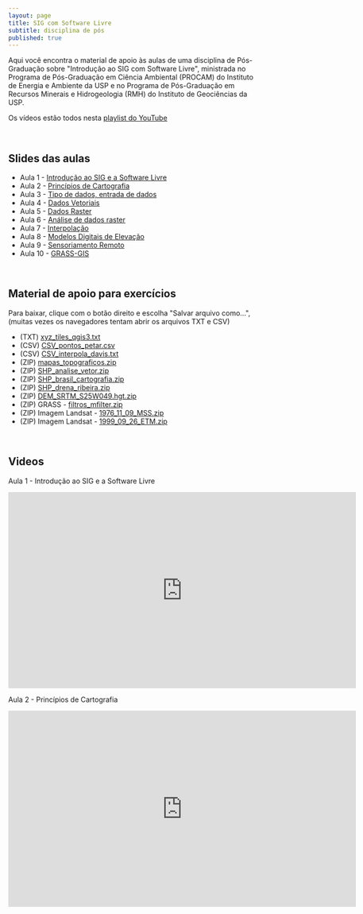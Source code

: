 ```yaml
---
layout: page
title: SIG com Software Livre
subtitle: disciplina de pós
published: true
---
```


Aqui você encontra o material de apoio às aulas de uma disciplina de Pós-Graduação sobre "Introdução ao SIG com Software Livre", ministrada no Programa de Pós-Graduação em Ciência Ambiental (PROCAM) do Instituto de Energia e Ambiente da USP e no Programa de Pós-Graduação em Recursos Minerais e Hidrogeologia (RMH) do Instituto de Geociências da USP.

Os vídeos estão todos nesta [playlist do YouTube](https://www.youtube.com/playlist?list=PL9GztlLGb7RpQbw2_W9MxVdBfDtPKSy-G) 

&nbsp;&nbsp;
## Slides das aulas

- Aula 1 - [Introdução ao SIG e a Software Livre](../../downloads/sigcomsl_dados/aula_01_intro_sig_2021.pdf)
- Aula 2 - [Princípios de Cartografia](../../downloads/sigcomsl_dados/aula_02_cartografia_2021.pdf)
- Aula 3 - [Tipo de dados, entrada de dados](../../downloads/sigcomsl_dados/aula_03_tipos_dados_2021.pdf)
- Aula 4 - [Dados Vetoriais](../../downloads/sigcomsl_dados/aula_04_vetor_2021.pdf)
- Aula 5 - [Dados Raster](../../downloads/sigcomsl_dados/aula_05_raster_2021.pdf)
- Aula 6 - [Análise de dados raster](../../downloads/sigcomsl_dados/aula_06_analise_raster_2021.pdf)
- Aula 7 - [Interpolação](../../downloads/sigcomsl_dados/aula_07_interpolacao_2021.pdf)
- Aula 8 - [Modelos Digitais de Elevação](../../downloads/sigcomsl_dados/aula_08_mdt_2021.pdf)
- Aula 9 - [Sensoriamento Remoto](../../downloads/sigcomsl_dados/aula_09_sensoriamento_2021.pdf)
- Aula 10 - [GRASS-GIS](../../downloads/sigcomsl_dados/aula_10_grass_2021.pdf)


&nbsp;&nbsp;
## Material de apoio para exercícios

Para baixar, clique com o botão direito e escolha "Salvar arquivo como...", (muitas vezes os navegadores tentam abrir os arquivos TXT e CSV)

- (TXT) [xyz_tiles_qgis3.txt](../../downloads/sigcomsl_dados/xyz_tiles_qgis3.txt)
- (CSV) [CSV_pontos_petar.csv](../../downloads/sigcomsl_dados/CSV_pontos_petar.csv)
- (CSV) [CSV_interpola_davis.txt](../../downloads/sigcomsl_dados/CSV_interpola_davis.txt)
- (ZIP) [mapas_topograficos.zip](../../downloads/sigcomsl_dados/mapas_topograficos.zip) 
- (ZIP) [SHP_analise_vetor.zip](../../downloads/sigcomsl_dados/SHP_analise_vetor.zip) 
- (ZIP) [SHP_brasil_cartografia.zip](../../downloads/sigcomsl_dados/SHP_brasil_cartografia.zip)
- (ZIP) [SHP_drena_ribeira.zip](../../downloads/sigcomsl_dados/SHP_drena_ribeira.zip) 
- (ZIP) [DEM_SRTM_S25W049.hgt.zip](../../downloads/sigcomsl_dados/DEM_SRTM_S25W049.hgt.zip) 
- (ZIP) GRASS - [filtros_mfilter.zip](../../downloads/sigcomsl_dados/filtros_mfilter.zip) 
- (ZIP) Imagem Landsat - [1976_11_09_MSS.zip](../../downloads/sigcomsl_dados/1976_11_09_MSS.zip) 
- (ZIP) Imagem Landsat - [1999_09_26_ETM.zip](../../downloads/sigcomsl_dados/1999_09_26_ETM.zip)


&nbsp;&nbsp;
## Videos

Aula 1 - Introdução ao SIG e a Software Livre
<iframe width="700" height="395" src="https://www.youtube.com/embed/V61_LQZpz60" frameborder="0" allow="accelerometer; autoplay; encrypted-media; gyroscope; picture-in-picture" allowfullscreen></iframe>
<br>

Aula 2 - Princípios de Cartografia 
<iframe width="700" height="395" src="https://www.youtube.com/embed/2a9O724Me6A" frameborder="0" allow="accelerometer; autoplay; encrypted-media; gyroscope; picture-in-picture" allowfullscreen></iframe>
<br>

